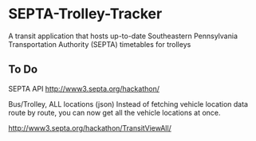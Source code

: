 # SEPTA-Trolley-Tracker
A transit application that hosts up-to-date Southeastern Pennsylvania Transportation Authority (SEPTA) timetables for trolleys

## To Do

SEPTA API
http://www3.septa.org/hackathon/

Bus/Trolley, ALL locations (json)
Instead of fetching vehicle location data route by route, you can now get all the vehicle locations at once.

http://www3.septa.org/hackathon/TransitViewAll/
